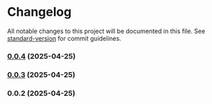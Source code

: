 # Changelog

All notable changes to this project will be documented in this file. See [standard-version](https://github.com/conventional-changelog/standard-version) for commit guidelines.

### [0.0.4](https://github.com/mnismi/request-cacher/compare/v0.0.3...v0.0.4) (2025-04-25)

### [0.0.3](https://github.com/mnismi/request-cacher/compare/v0.0.2...v0.0.3) (2025-04-25)

### 0.0.2 (2025-04-25)
